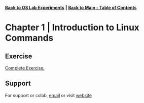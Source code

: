 [**Back to OS Lab Experiments**](https://github.com/xanderbilla/LPU-Academics/tree/main/blob/CSE325/CSE325.md) **|** [**Back to Main - Table of Contents**](https://github.com/xanderbilla/LPU-Academics/blob/main/README.md)

# Chapter 1 | Introduction to Linux Commands

## Exercise

[Complete Exercise.](https://github.com/xanderbilla/LPU-Academics/blob/main/CSE%20325%20-%20OS%20LAB/Experiment%201/Exercise_1.pdf)

## Support

For support or colab, [email](mailto:dev.xanderbilla@gmail.com) or visit [website](https://xanderbilla.com)
